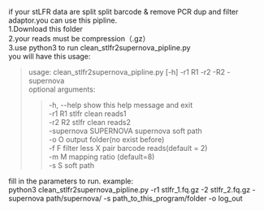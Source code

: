  if your stLFR data are split split barcode & remove PCR dup and filter adaptor.you can use this pipline.<br>
  1.Download this folder<br>
  2.your reads must be compression（.gz）<br>
  3.use python3 to run clean_stlfr2supernova_pipline.py<br> 
  you will have this usage:<br> 
  >usage: clean_stlfr2supernova_pipline.py   [-h]   -r1   R1   -r2  -R2   -supernova<br>
  >optional arguments:<br>
  >>-h, --help            show this help message and exit<br>
  >>-r1 R1                stlfr clean reads1<br>
  >>-r2 R2                stlfr clean reads2<br>
  >>-supernova SUPERNOVA  supernova soft path<br>
  >>-o O                  output folder(no exist before)<br>
  >>-f F                  filter less X pair barcode reads(default = 2)<br>
  >>-m M                  mapping ratio (default=8)<br>
  >>-s S                  soft path<br>

fill in the parameters to run.
example:<br>
python3 clean_stlfr2supernova_pipline.py -r1 stlfr_1.fq.gz -2 stlfr_2.fq.gz -supernova path/supernova/ -s path_to_this_program/folder -o log_out <br>
